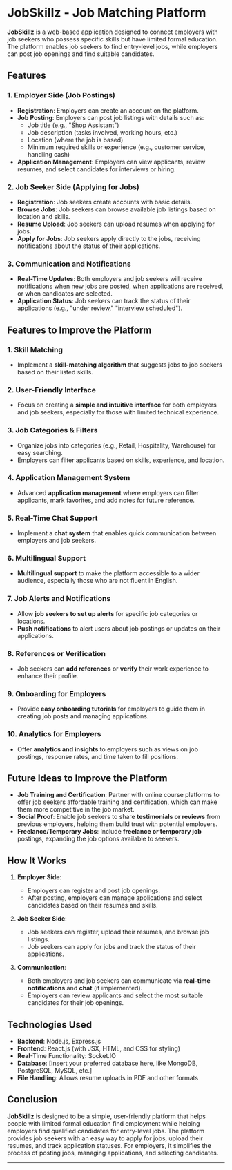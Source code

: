 # JobSkillz - Job Matching Platform

**JobSkillz** is a web-based application designed to connect employers with job seekers who possess specific skills but have limited formal education. The platform enables job seekers to find entry-level jobs, while employers can post job openings and find suitable candidates.

## Features

### 1. **Employer Side (Job Postings)**
- **Registration**: Employers can create an account on the platform.
- **Job Posting**: Employers can post job listings with details such as:
  - Job title (e.g., "Shop Assistant")
  - Job description (tasks involved, working hours, etc.)
  - Location (where the job is based)
  - Minimum required skills or experience (e.g., customer service, handling cash)
- **Application Management**: Employers can view applicants, review resumes, and select candidates for interviews or hiring.

### 2. **Job Seeker Side (Applying for Jobs)**
- **Registration**: Job seekers create accounts with basic details.
- **Browse Jobs**: Job seekers can browse available job listings based on location and skills.
- **Resume Upload**: Job seekers can upload resumes when applying for jobs.
- **Apply for Jobs**: Job seekers apply directly to the jobs, receiving notifications about the status of their applications.

### 3. **Communication and Notifications**
- **Real-Time Updates**: Both employers and job seekers will receive notifications when new jobs are posted, when applications are received, or when candidates are selected.
- **Application Status**: Job seekers can track the status of their applications (e.g., "under review," "interview scheduled").

## Features to Improve the Platform

### 1. **Skill Matching**
- Implement a **skill-matching algorithm** that suggests jobs to job seekers based on their listed skills.

### 2. **User-Friendly Interface**
- Focus on creating a **simple and intuitive interface** for both employers and job seekers, especially for those with limited technical experience.

### 3. **Job Categories & Filters**
- Organize jobs into categories (e.g., Retail, Hospitality, Warehouse) for easy searching.
- Employers can filter applicants based on skills, experience, and location.

### 4. **Application Management System**
- Advanced **application management** where employers can filter applicants, mark favorites, and add notes for future reference.

### 5. **Real-Time Chat Support**
- Implement a **chat system** that enables quick communication between employers and job seekers.

### 6. **Multilingual Support**
- **Multilingual support** to make the platform accessible to a wider audience, especially those who are not fluent in English.

### 7. **Job Alerts and Notifications**
- Allow **job seekers to set up alerts** for specific job categories or locations.
- **Push notifications** to alert users about job postings or updates on their applications.

### 8. **References or Verification**
- Job seekers can **add references** or **verify** their work experience to enhance their profile.

### 9. **Onboarding for Employers**
- Provide **easy onboarding tutorials** for employers to guide them in creating job posts and managing applications.

### 10. **Analytics for Employers**
- Offer **analytics and insights** to employers such as views on job postings, response rates, and time taken to fill positions.

## Future Ideas to Improve the Platform

- **Job Training and Certification**: Partner with online course platforms to offer job seekers affordable training and certification, which can make them more competitive in the job market.
- **Social Proof**: Enable job seekers to share **testimonials or reviews** from previous employers, helping them build trust with potential employers.
- **Freelance/Temporary Jobs**: Include **freelance or temporary job** postings, expanding the job options available to seekers.

## How It Works

1. **Employer Side**:
   - Employers can register and post job openings.
   - After posting, employers can manage applications and select candidates based on their resumes and skills.

2. **Job Seeker Side**:
   - Job seekers can register, upload their resumes, and browse job listings.
   - Job seekers can apply for jobs and track the status of their applications.

3. **Communication**:
   - Both employers and job seekers can communicate via **real-time notifications** and **chat** (if implemented).
   - Employers can review applicants and select the most suitable candidates for their job openings.

## Technologies Used

- **Backend**: Node.js, Express.js
- **Frontend**: React.js (with JSX, HTML, and CSS for styling)
- **Real**-Time Functionality: Socket.IO
- **Database**: [Insert your preferred database here, like MongoDB, PostgreSQL, MySQL, etc.]
- **File Handling**: Allows resume uploads in PDF and other formats

## Conclusion

**JobSkillz** is designed to be a simple, user-friendly platform that helps people with limited formal education find employment while helping employers find qualified candidates for entry-level jobs. The platform provides job seekers with an easy way to apply for jobs, upload their resumes, and track application statuses. For employers, it simplifies the process of posting jobs, managing applications, and selecting candidates.

---
<!--
Create a New Branch (optional but recommended):

It's a good practice to work on a separate branch instead of directly on the main branch. This keeps things organized, especially if you're working with others or on multiple features.
bash
Copy
git checkout -b feature-branch-name
Replace feature-branch-name with a name related to the feature you are working on, like job-posting-feature or user-authentication.
-->